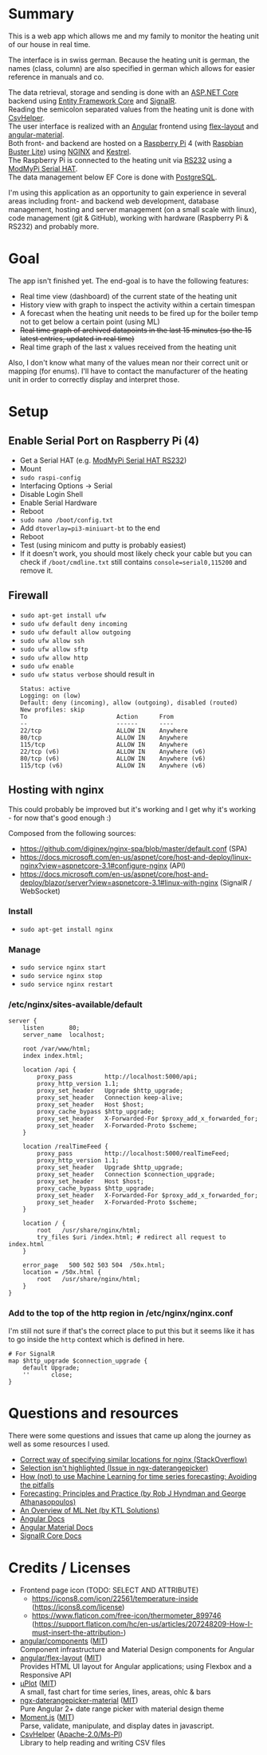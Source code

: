 # Summary
This is a web app which allows me and my family to monitor the heating unit of our house in real time.

The interface is in swiss german. Because the heating unit is german, the names (class, column) are also specified in german which allows for easier reference in manuals and co.

The data retrieval, storage and sending is done with an [ASP.NET Core](https://docs.microsoft.com/en-us/aspnet/core) backend using [Entity Framework Core](https://docs.microsoft.com/en-us/ef/core/) and [SignalR](https://docs.microsoft.com/en-us/aspnet/core/signalr/introduction).  
Reading the semicolon separated values from the heating unit is done with [CsvHelper](https://github.com/JoshClose/CsvHelper).  
The user interface is realized with an [Angular](https://angular.io/) frontend using [flex-layout](https://github.com/angular/flex-layout) and [angular-material](https://material.angular.io/).  
Both front- and backend are hosted on a [Raspberry Pi](https://www.raspberrypi.org/) 4 (with [Raspbian Buster Lite](https://www.raspberrypi.org/downloads/raspberry-pi-os/)) using [NGINX](https://www.nginx.com/) and [Kestrel](https://docs.microsoft.com/en-us/aspnet/core/fundamentals/servers/kestrel).  
The Raspberry Pi is connected to the heating unit via [RS232](https://en.wikipedia.org/wiki/RS-232) using a [ModMyPi Serial HAT](https://www.pi-shop.ch/modmypi-serial-hat-rs232).  
The data management below EF Core is done with [PostgreSQL](https://www.postgresql.org/).

I'm using this application as an opportunity to gain experience in several areas including front- and backend web development, database management, hosting and server management (on a small scale with linux), code management (git & GitHub), working with hardware (Raspberry Pi & RS232) and probably more.

# Goal
The app isn't finished yet. The end-goal is to have the following features:

- Real time view (dashboard) of the current state of the heating unit
- History view with graph to inspect the activity within a certain timespan
- A forecast when the heating unit needs to be fired up for the boiler temp not to get below a certain point (using ML)
- ~~Real time graph of archived datapoints in the last 15 minutes (so the 15 latest entries, updated in real time)~~
- Real time graph of the last x values received from the heating unit

Also, I don't know what many of the values mean nor their correct unit or mapping (for enums). I'll have to contact the manufacturer of the heating unit in order to correctly display and interpret those.

# Setup
## Enable Serial Port on Raspberry Pi (4)
- Get a Serial HAT (e.g. [ModMyPi Serial HAT RS232](https://www.pi-shop.ch/modmypi-serial-hat-rs232))
- Mount
- `sudo raspi-config`
- Interfacing Options -> Serial
- Disable Login Shell
- Enable Serial Hardware
- Reboot
- `sudo nano /boot/config.txt`
- Add `dtoverlay=pi3-miniuart-bt` to the end
- Reboot
- Test (using minicom and putty is probably easiest)
- If it doesn't work, you should most likely check your cable but you can check if `/boot/cmdline.txt` still contains `console=serial0,115200` and remove it.

## Firewall
- `sudo apt-get install ufw`
- `sudo ufw default deny incoming`
- `sudo ufw default allow outgoing`
- `sudo ufw allow ssh`
- `sudo ufw allow sftp`
- `sudo ufw allow http`
- `sudo ufw enable`
- `sudo ufw status verbose` should result in 
  ```
  Status: active
  Logging: on (low)
  Default: deny (incoming), allow (outgoing), disabled (routed)
  New profiles: skip  
  To                         Action      From
  --                         ------      ----
  22/tcp                     ALLOW IN    Anywhere
  80/tcp                     ALLOW IN    Anywhere
  115/tcp                    ALLOW IN    Anywhere
  22/tcp (v6)                ALLOW IN    Anywhere (v6)
  80/tcp (v6)                ALLOW IN    Anywhere (v6)
  115/tcp (v6)               ALLOW IN    Anywhere (v6)
  ```

## Hosting with nginx
This could probably be improved but it's working and I get why it's working - for now that's good enough :)

Composed from the following sources:

- https://github.com/diginex/nginx-spa/blob/master/default.conf (SPA)
- https://docs.microsoft.com/en-us/aspnet/core/host-and-deploy/linux-nginx?view=aspnetcore-3.1#configure-nginx (API)
- https://docs.microsoft.com/en-us/aspnet/core/host-and-deploy/blazor/server?view=aspnetcore-3.1#linux-with-nginx (SignalR / WebSocket)

### Install
- `sudo apt-get install nginx`

### Manage
- `sudo service nginx start`
- `sudo service nginx stop`
- `sudo service nginx restart`

### /etc/nginx/sites-available/default
```
server {
    listen       80;
    server_name  localhost;

    root /var/www/html;
    index index.html;

    location /api {
        proxy_pass         http://localhost:5000/api;
        proxy_http_version 1.1;
        proxy_set_header   Upgrade $http_upgrade;
        proxy_set_header   Connection keep-alive;
        proxy_set_header   Host $host;
        proxy_cache_bypass $http_upgrade;
        proxy_set_header   X-Forwarded-For $proxy_add_x_forwarded_for;
        proxy_set_header   X-Forwarded-Proto $scheme;
    }

    location /realTimeFeed {
        proxy_pass         http://localhost:5000/realTimeFeed;
        proxy_http_version 1.1;
        proxy_set_header   Upgrade $http_upgrade;
        proxy_set_header   Connection $connection_upgrade;
        proxy_set_header   Host $host;
        proxy_cache_bypass $http_upgrade;
        proxy_set_header   X-Forwarded-For $proxy_add_x_forwarded_for;
        proxy_set_header   X-Forwarded-Proto $scheme;
    }

    location / {
        root   /usr/share/nginx/html;
        try_files $uri /index.html; # redirect all request to index.html
    }

    error_page   500 502 503 504  /50x.html;
    location = /50x.html {
        root   /usr/share/nginx/html;
    }
}
```

### Add to the top of the http region in /etc/nginx/nginx.conf
I'm still not sure if that's the correct place to put this but it seems like it has to go inside the `http` context which is defined in here.

```
# For SignalR
map $http_upgrade $connection_upgrade {
    default Upgrade;
    ''      close;
}
```

# Questions and resources
There were some questions and issues that came up along the journey as well as some resources I used.
- [Correct way of specifying similar locations for nginx (StackOverflow)](https://superuser.com/questions/1559030/correct-way-of-specifying-similar-locations-for-nginx)
- [Selection isn't highlighted (Issue in ngx-daterangepicker)](https://github.com/fetrarij/ngx-daterangepicker-material/issues/295)
- [How (not) to use Machine Learning for time series forecasting: Avoiding the pitfalls](https://towardsdatascience.com/how-not-to-use-machine-learning-for-time-series-forecasting-avoiding-the-pitfalls-19f9d7adf424)
- [Forecasting: Principles and Practice (by Rob J Hyndman and George Athanasopoulos)](https://otexts.com/fpp3/)
- [An Overview of ML.Net (by KTL Solutions)](https://www.erpsoftwareblog.com/2019/04/an-overview-of-ml-net/)
- [Angular Docs](https://angular.io/docs)
- [Angular Material Docs](https://material.angular.io/)
- [SignalR Core Docs](https://docs.microsoft.com/en-us/aspnet/core/signalr/introduction?view=aspnetcore-3.1)

# Credits / Licenses
- Frontend page icon (TODO: SELECT AND ATTRIBUTE)
  - https://icons8.com/icon/22561/temperature-inside (https://icons8.com/license)
  - https://www.flaticon.com/free-icon/thermometer_899746 (https://support.flaticon.com/hc/en-us/articles/207248209-How-I-must-insert-the-attribution-)
- [angular/components](https://github.com/angular/components) ([MIT](https://github.com/angular/components/blob/master/LICENSE))  
  Component infrastructure and Material Design components for Angular
- [angular/flex-layout](https://github.com/angular/flex-layout) ([MIT](https://github.com/angular/flex-layout/blob/master/LICENSE))  
  Provides HTML UI layout for Angular applications; using Flexbox and a Responsive API
- [μPlot](https://github.com/leeoniya/uPlot) ([MIT](https://github.com/leeoniya/uPlot/blob/master/LICENSE))  
  A small, fast chart for time series, lines, areas, ohlc & bars
- [ngx-daterangepicker-material](https://github.com/fetrarij/ngx-daterangepicker-material) ([MIT](https://github.com/fetrarij/ngx-daterangepicker-material/blob/master/LICENSE))  
  Pure Angular 2+ date range picker with material design theme
- [Moment.js](https://momentjs.com/) ([MIT](https://github.com/moment/moment/blob/develop/LICENSE))  
  Parse, validate, manipulate, and display dates in javascript.
- [CsvHelper](https://github.com/JoshClose/CsvHelper)  ([Apache-2.0/Ms-Pl](https://github.com/JoshClose/CsvHelper/blob/master/LICENSE.txt))  
  Library to help reading and writing CSV files

